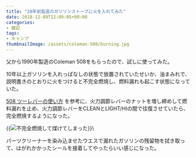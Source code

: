 ```yaml
---
title: "28年前製造のガソリンストーブに火を入れてみた"
date: 2018-12-09T12:09:05+09:00
categories:
- 雑記
tags:
- キャンプ
thumbnailImage: /assets/coleman-508/burning.jpg
---
```


父から1990年製造のColeman 508をもらったので、試しに使ってみた。

<!--more-->

10年以上ガソリンを入れっぱなしの状態で放置されていたせいか、油まみれで、 説明書きのとおりに火をつけると不完全燃焼し、燃料漏れも起こす状態になっていた。

[508 ツーレバーの使い方](http://katsukatsuw.blog64.fc2.com/blog-entry-28.html) を参考に、火力調節レバーのナットを増し締めして燃料漏れを止め、火力調節レバーをCLEANとLIGHT/HIの間で往復させていたら、完全燃焼するようになった。

{{<image classes="fancybox center" src="/assets/coleman-508/burning.jpg" thumbnail-width="265px" thumbnail-height="356px" title="不完全燃焼して煤けてしまった">}}\

パーツクリーナーを染み込ませたウエスで漏れたガソリンの残留物を拭き取って、はがれかかったシールを接着してやったらいい感じになった。
